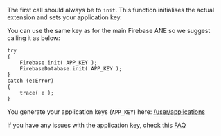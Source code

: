
The first call should always be to `init`. This function initialises the actual extension and sets your application key.

You can use the same key as for the main Firebase ANE so we suggest calling it as below: 

```as3
try
{
	Firebase.init( APP_KEY );
	FirebaseDatabase.init( APP_KEY );
}
catch (e:Error)
{
	trace( e );
}
```

You generate your application keys (`APP_KEY`) here: [/user/applications](https://airnativeextensions.com/user/applications)

If you have any issues with the application key, check this [FAQ](https://airnativeextensions.com/knowledgebase/faq/10)




